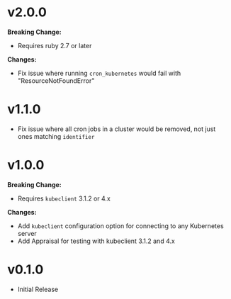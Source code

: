 # v2.0.0
**Breaking Change:**
- Requires ruby 2.7 or later

**Changes:**
- Fix issue where running `cron_kubernetes` would fail with "ResourceNotFoundError"

# v1.1.0
- Fix issue where all cron jobs in a cluster would be removed, not just ones matching `identifier`

# v1.0.0
**Breaking Change:**
- Requires `kubeclient` 3.1.2 or 4.x

 **Changes:**
- Add `kubeclient` configuration option for connecting to any Kubernetes server
- Add Appraisal for testing with kubeclient 3.1.2 and 4.x

# v0.1.0
- Initial Release

